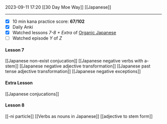 2023-09-11 17:20
[[30 Day Moe Way]] [[Japanese]]
___
* [x] 10 min kana practice score: **67/102**
* [x] Daily Anki
* [x] Watched lessons *7-8 + Extra* of [Organic Japanese](https://www.youtube.com/playlist?list=PLg9uYxuZf8x_A-vcqqyOFZu06WlhnypWj)
* [ ] Watched episode *Y* of *Z*

#### Lesson 7
[[Japanese non-exist conjucation]]
[[Japanese negative verbs with a-stem]]
[[Japanese negative adjective transformation]]
[[Japanese past tense adjective transformation]]
[[Japanese negative exceptions]]
#### Extra Lesson
[[Japanese conjucations]]
#### Lesson 8
[[-ni particle]]
[[Verbs as nouns in Japanese]]
[[adjective to stem form]]